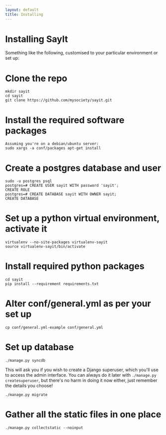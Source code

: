 ```yaml
---
layout: default
title: Installing
---
```


Installing SayIt
===============

Something like the following, customised to your particular environment or set up:

# Clone the repo
    mkdir sayit
    cd sayit
    git clone https://github.com/mysociety/sayit.git

# Install the required software packages
    Assuming you're on a debian/ubuntu server:
    sudo xargs -a conf/packages apt-get install

# Create a postgres database and user
    sudo -u postgres psql
    postgres=# CREATE USER sayit WITH password 'sayit';
    CREATE ROLE
    postgres=# CREATE DATABASE sayit WITH OWNER sayit;
    CREATE DATABASE

# Set up a python virtual environment, activate it
    virtualenv --no-site-packages virtualenv-sayit
    source virtualenv-sayit/bin/activate

# Install required python packages
    cd sayit
    pip install --requirement requirements.txt

# Alter conf/general.yml as per your set up
    cp conf/general.yml-example conf/general.yml

# Set up database
    ./manage.py syncdb

This will ask you if you wish to create a Django superuser, which you'll use to
access the admin interface. You can always do it later with `./manage.py
createsuperuser`, but there's no harm in doing it now either, just remember the
details you choose!

    ./manage.py migrate

# Gather all the static files in one place
    ./manage.py collectstatic --noinput
